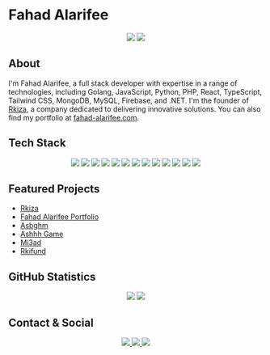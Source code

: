 # Fahad Alarifee
<div align="center">
  <img src="https://img.shields.io/badge/Full%20Stack%20Developer-%E2%9C%85-blue" />
  <img src="https://img.shields.io/badge/Web%20Development-%E2%9C%85-blue" />
</div>

## About
I'm Fahad Alarifee, a full stack developer with expertise in a range of technologies, including Golang, JavaScript, Python, PHP, React, TypeScript, Tailwind CSS, MongoDB, MySQL, Firebase, and .NET. I'm the founder of [Rkiza](https://rkiza.sa), a company dedicated to delivering innovative solutions. You can also find my portfolio at [fahad-alarifee.com](https://fahad-alarifee.com).

## Tech Stack
<div align="center">
  <img src="https://img.shields.io/badge/Golang-00ADD8?style=for-the-badge&logo=go&logoColor=white" />
  <img src="https://img.shields.io/badge/JavaScript-F7DF1E?style=for-the-badge&logo=javascript&logoColor=black" />
  <img src="https://img.shields.io/badge/Python-3776AB?style=for-the-badge&logo=python&logoColor=white" />
  <img src="https://img.shields.io/badge/PHP-777BB4?style=for-the-badge&logo=php&logoColor=white" />
  <img src="https://img.shields.io/badge/React-61DAFB?style=for-the-badge&logo=react&logoColor=black" />
  <img src="https://img.shields.io/badge/TypeScript-3178C6?style=for-the-badge&logo=typescript&logoColor=white" />
  <img src="https://img.shields.io/badge/Tailwind%20CSS-06B6D4?style=for-the-badge&logo=tailwindcss&logoColor=white" />
  <img src="https://img.shields.io/badge/MongoDB-47A248?style=for-the-badge&logo=mongodb&logoColor=white" />
  <img src="https://img.shields.io/badge/MySQL-4479A1?style=for-the-badge&logo=mysql&logoColor=white" />
  <img src="https://img.shields.io/badge/Firebase-FFCA28?style=for-the-badge&logo=firebase&logoColor=black" />
  <img src="https://img.shields.io/badge/.NET-512BD4?style=for-the-badge&logo=dotnet&logoColor=white" />
  <img src="https://img.shields.io/badge/HTML5-E34F26?style=for-the-badge&logo=html5&logoColor=white" />
  <img src="https://img.shields.io/badge/CSS3-1572B6?style=for-the-badge&logo=css3&logoColor=white" />
</div>

## Featured Projects
- [Rkiza](https://rkiza.sa)
- [Fahad Alarifee Portfolio](https://fahad-alarifee.com)
- [Asbghm](https://asbghm.com)
- [Ashhh Game](https://ashhh-game.com)
- [Mi3ad](https://mi3ad.com)
- [Rkifund](https://rkifund.com)

## GitHub Statistics
<div align="center">
  <img src="https://github-readme-stats.vercel.app/api?username=fahadalarife&show_icons=true&theme=merko" />
  <img src="https://github-readme-streak-stats.herokuapp.com/?user=fahadalarife&theme=merko" />
</div>

## Contact & Social
<div align="center">
  <a href="https://www.linkedin.com/in/fahad-alarife-3ba3b2324/">
    <img src="https://img.shields.io/badge/LinkedIn-0A66C2?style=for-the-badge&logo=linkedin&logoColor=white" />
  </a>
  <a href="mailto:fahad@rkiza.sa">
    <img src="https://img.shields.io/badge/Email-DB4437?style=for-the-badge&logo=gmail&logoColor=white" />
  </a>
  <a href="mailto:fahadmajedalarife@gmail.com">
    <img src="https://img.shields.io/badge/Gmail-EA4335?style=for-the-badge&logo=gmail&logoColor=white" />
  </a>
</div>
